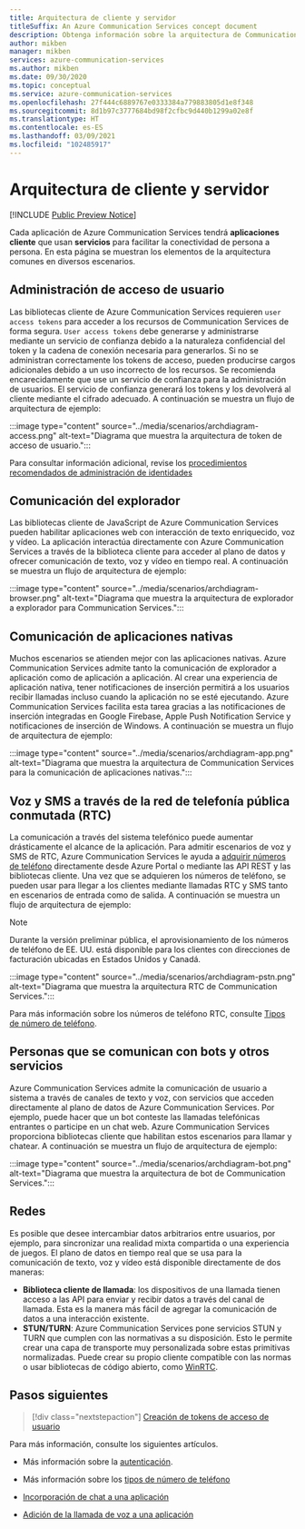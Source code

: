 ```yaml
---
title: Arquitectura de cliente y servidor
titleSuffix: An Azure Communication Services concept document
description: Obtenga información sobre la arquitectura de Communication Services.
author: mikben
manager: mikben
services: azure-communication-services
ms.author: mikben
ms.date: 09/30/2020
ms.topic: conceptual
ms.service: azure-communication-services
ms.openlocfilehash: 27f444c6889767e0333384a779883805d1e8f348
ms.sourcegitcommit: 8d1b97c3777684bd98f2cfbc9d440b1299a02e8f
ms.translationtype: HT
ms.contentlocale: es-ES
ms.lasthandoff: 03/09/2021
ms.locfileid: "102485917"
---
```

# <a name="client-and-server-architecture"></a>Arquitectura de cliente y servidor

[!INCLUDE [Public Preview Notice](../includes/public-preview-include.md)]


<!--
> [!WARNING]
> This document is under construction and needs the following items to be addressed:
> - Need to add security best practices for token management here
> - Reference docs:
> - https://docs.microsoft.com/windows/security/threat-protection/security-policy-settings/create-a-token-object
> - https://docs.microsoft.com/azure/aks/operator-best-practices-identity
> - https://docs.microsoft.com/cloud-app-security/api-tokens?view=gestures-1.0-->

Cada aplicación de Azure Communication Services tendrá **aplicaciones cliente** que usan **servicios** para facilitar la conectividad de persona a persona. En esta página se muestran los elementos de la arquitectura comunes en diversos escenarios.

## <a name="user-access-management"></a>Administración de acceso de usuario

Las bibliotecas cliente de Azure Communication Services requieren `user access tokens` para acceder a los recursos de Communication Services de forma segura. `User access tokens` debe generarse y administrarse mediante un servicio de confianza debido a la naturaleza confidencial del token y la cadena de conexión necesaria para generarlos. Si no se administran correctamente los tokens de acceso, pueden producirse cargos adicionales debido a un uso incorrecto de los recursos. Se recomienda encarecidamente que use un servicio de confianza para la administración de usuarios. El servicio de confianza generará los tokens y los devolverá al cliente mediante el cifrado adecuado. A continuación se muestra un flujo de arquitectura de ejemplo:

:::image type="content" source="../media/scenarios/archdiagram-access.png" alt-text="Diagrama que muestra la arquitectura de token de acceso de usuario.":::

Para consultar información adicional, revise los [procedimientos recomendados de administración de identidades](../../security/fundamentals/identity-management-best-practices.md)

## <a name="browser-communication"></a>Comunicación del explorador

Las bibliotecas cliente de JavaScript de Azure Communication Services pueden habilitar aplicaciones web con interacción de texto enriquecido, voz y vídeo. La aplicación interactúa directamente con Azure Communication Services a través de la biblioteca cliente para acceder al plano de datos y ofrecer comunicación de texto, voz y vídeo en tiempo real. A continuación se muestra un flujo de arquitectura de ejemplo:

:::image type="content" source="../media/scenarios/archdiagram-browser.png" alt-text="Diagrama que muestra la arquitectura de explorador a explorador para Communication Services.":::

## <a name="native-app-communication"></a>Comunicación de aplicaciones nativas

Muchos escenarios se atienden mejor con las aplicaciones nativas. Azure Communication Services admite tanto la comunicación de explorador a aplicación como de aplicación a aplicación.  Al crear una experiencia de aplicación nativa, tener notificaciones de inserción permitirá a los usuarios recibir llamadas incluso cuando la aplicación no se esté ejecutando. Azure Communication Services facilita esta tarea gracias a las notificaciones de inserción integradas en Google Firebase, Apple Push Notification Service y notificaciones de inserción de Windows. A continuación se muestra un flujo de arquitectura de ejemplo:

:::image type="content" source="../media/scenarios/archdiagram-app.png" alt-text="Diagrama que muestra la arquitectura de Communication Services para la comunicación de aplicaciones nativas.":::

## <a name="voice-and-sms-over-the-public-switched-telephony-network-pstn"></a>Voz y SMS a través de la red de telefonía pública conmutada (RTC)

La comunicación a través del sistema telefónico puede aumentar drásticamente el alcance de la aplicación. Para admitir escenarios de voz y SMS de RTC, Azure Communication Services le ayuda a [adquirir números de teléfono](../quickstarts/telephony-sms/get-phone-number.md) directamente desde Azure Portal o mediante las API REST y las bibliotecas cliente. Una vez que se adquieren los números de teléfono, se pueden usar para llegar a los clientes mediante llamadas RTC y SMS tanto en escenarios de entrada como de salida. A continuación se muestra un flujo de arquitectura de ejemplo:

> [!Note]
> Durante la versión preliminar pública, el aprovisionamiento de los números de teléfono de EE. UU. está disponible para los clientes con direcciones de facturación ubicadas en Estados Unidos y Canadá.

:::image type="content" source="../media/scenarios/archdiagram-pstn.png" alt-text="Diagrama que muestra la arquitectura RTC de Communication Services.":::

Para más información sobre los números de teléfono RTC, consulte [Tipos de número de teléfono](../concepts/telephony-sms/plan-solution.md).

## <a name="humans-communicating-with-bots-and-other-services"></a>Personas que se comunican con bots y otros servicios

Azure Communication Services admite la comunicación de usuario a sistema a través de canales de texto y voz, con servicios que acceden directamente al plano de datos de Azure Communication Services. Por ejemplo, puede hacer que un bot conteste las llamadas telefónicas entrantes o participe en un chat web. Azure Communication Services proporciona bibliotecas cliente que habilitan estos escenarios para llamar y chatear. A continuación se muestra un flujo de arquitectura de ejemplo:

:::image type="content" source="../media/scenarios/archdiagram-bot.png" alt-text="Diagrama que muestra la arquitectura de bot de Communication Services.":::

## <a name="networking"></a>Redes

Es posible que desee intercambiar datos arbitrarios entre usuarios, por ejemplo, para sincronizar una realidad mixta compartida o una experiencia de juegos. El plano de datos en tiempo real que se usa para la comunicación de texto, voz y vídeo está disponible directamente de dos maneras:

- **Biblioteca cliente de llamada**: los dispositivos de una llamada tienen acceso a las API para enviar y recibir datos a través del canal de llamada. Esta es la manera más fácil de agregar la comunicación de datos a una interacción existente.
- **STUN/TURN**: Azure Communication Services pone servicios STUN y TURN que cumplen con las normativas a su disposición. Esto le permite crear una capa de transporte muy personalizada sobre estas primitivas normalizadas. Puede crear su propio cliente compatible con las normas o usar bibliotecas de código abierto, como [WinRTC](https://github.com/microsoft/winrtc).

## <a name="next-steps"></a>Pasos siguientes

> [!div class="nextstepaction"]
> [Creación de tokens de acceso de usuario](../quickstarts/access-tokens.md)

Para más información, consulte los siguientes artículos.

- Más información sobre la [autenticación](../concepts/authentication.md).
- Más información sobre los [tipos de número de teléfono](../concepts/telephony-sms/plan-solution.md)

- [Incorporación de chat a una aplicación](../quickstarts/chat/get-started.md)
- [Adición de la llamada de voz a una aplicación](../quickstarts/voice-video-calling/getting-started-with-calling.md)
